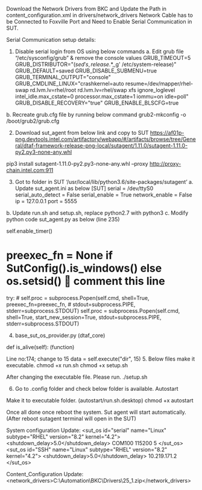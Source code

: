 Download the Network Drivers from BKC and Update the Path in content_configuration.xml in drivers/network_drivers
Network Cable has to be Connected to Foxville Port and Need to Enable Serial Communication in SUT.

Serial Communication setup details:

1.	Disable serial login from OS using below commands
a.	Edit grub file “/etc/sysconfig/grub”  & remove the console values 
GRUB_TIMEOUT=5
GRUB_DISTRIBUTOR="$(sed 's, release .*$,,g' /etc/system-release)"
GRUB_DEFAULT=saved
GRUB_DISABLE_SUBMENU=true
GRUB_TERMINAL_OUTPUT="console"
GRUB_CMDLINE_LINUX="crashkernel=auto resume=/dev/mapper/rhel-swap rd.lvm.lv=rhel/root rd.lvm.lv=rhel/swap xfs ignore_loglevel intel_idle.max_cstate=0 processor.max_cstate=1 iommu=on idle=poll"
GRUB_DISABLE_RECOVERY="true"
GRUB_ENABLE_BLSCFG=true


b.	Recreate grub.cfg file by running below command
grub2-mkconfig -o /boot/grub2/grub.cfg

2.	Download sut_agent from below link and copy to SUT
https://af01p-png.devtools.intel.com/artifactory/webapp/#/artifacts/browse/tree/General/dtaf-framework-release-png-local/sutagent/1.11.0/sutagent-1.11.0-py2.py3-none-any.whl 

pip3 install sutagent-1.11.0-py2.py3-none-any.whl –proxy http://proxy-chain.intel.com:911

3.	Got to folder in SUT ‘/usr/local/lib/python3.6/site-packages/sutagent’
a.	Update sut_agent.ini as below
[SUT]
serial = /dev/ttyS0 
serial_auto_detect = False
serial_enable = True
network_enable = False
ip = 127.0.0.1
port = 5555

b.	Update run.sh and setup.sh, replace python2.7 with python3
c.	Modify python code sut_agent.py as below (line 235)

self.enable_timer()
# preexec_fn = None if SutConfig().is_windows() else os.setsid()    comment this line
try:
         # self.proc = subprocess.Popen(self.cmd, shell=True, preexec_fn=preexec_fn,
         #                             stdout=subprocess.PIPE, stderr=subprocess.STDOUT)
         self.proc = subprocess.Popen(self.cmd, shell=True, start_new_session=True,
                                        stdout=subprocess.PIPE, stderr=subprocess.STDOUT)


4.	base_sut_os_provider.py (dtaf_core)

def is_alive(self): (function)

Line no:174; change to 15
data = self.execute("dir", 15)
5.	Below files make it executable.
chmod +x run.sh
chmod +x setup.sh

After changing the executable file. Please run.
./setup.sh


6.	Go to .config folder and check below folder is available.
Autostart

Make it to executable folder. (autostart/run.sh.desktop)
chmod +x autostart


Once all done once reboot the system. Sut agent will start automatically.
(After reboot sutagent terminal will open in the SUT)

	
System configuration Update:
<sut_os id="serial" name="Linux" subtype="RHEL" version="8.2" kernel="4.2">
                    <shutdown_delay>5.0</shutdown_delay>
                    <driver>
                        <com>
							<port>COM100</port>
                            <baudrate>115200</baudrate>
							<timeout>5</timeout>
                        </com>
                    </driver>
                </sut_os>
<sut_os id="SSH" name="Linux" subtype="RHEL" version="8.2" kernel="4.2">
                    <shutdown_delay>5.0</shutdown_delay>
                    <driver>
                        <ssh>
                            <credentials user="root" password="password"/>
                            <ipv4>10.219.171.2</ipv4>
                        </ssh>
                    </driver>
                </sut_os>

Content_Configuration Update:
    <drivers>
        <network_drivers>C:\Automation\BKC\Drivers\25_1.zip</network_drivers>
    </drivers>
